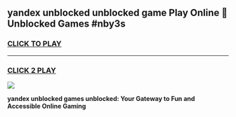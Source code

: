 
## yandex unblocked unblocked game Play Online 👋 Unblocked Games #nby3s
<h3>
<a href="https://premium.freeplayer.one?title=yandex_unblocked&ref=21F">CLICK TO PLAY</a></h3>
<hr>

<h3>
<a href="https://premium.freeplayer.one?title=yandex_unblocked&ref=21F">CLICK 2 PLAY</a>
  
</h3>

<a href="https://premium.freeplayer.one?title=yandex_unblocked&ref=21F/"><img src="https://clearcache.store/games.png"></a>


**yandex unblocked games unblocked: Your Gateway to Fun and Accessible Online Gaming**
